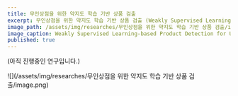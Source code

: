 ```yaml
---
title: 무인상점을 위한 약지도 학습 기반 상품 검출
excerpt: 무인상점을 위한 약지도 학습 기반 상품 검출 (Weakly Supervised Learning-based Product Detection for Unmanned Store)
image_path: /assets/img/researches/무인상점을 위한 약지도 학습 기반 상품 검출/image.png
image_caption: Weakly Supervised Learning-based Product Detection for Unmanned Store
published: true
---
```


(아직 진행중인 연구입니다.)

![](/assets/img/researches/무인상점을 위한 약지도 학습 기반 상품 검출/image.png)
